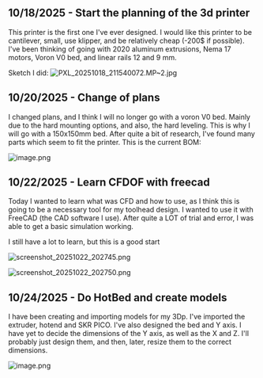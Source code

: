 <!--
  ===================    !!READ THIS NOTICE!!   ====================
  DO NOT edit this file manually. Your changes WILL BE OVERWRITTEN!
  This journal is auto generated and updated by Hack Club Blueprint.
  To edit this file, please edit your journal entries on Blueprint.
  ==================================================================
-->

## 10/18/2025 - Start the planning of the 3d printer  

This printer is the first one I've ever designed.
I would like this printer to be cantilever, small, use klipper, and be relatively cheap (-200$ if possible).
I've been thinking of going with 2020 aluminum extrusions, Nema 17 motors, Voron V0 bed, and linear rails 12 and 9 mm.

Sketch I did:
![PXL_20251018_211540072.MP~2.jpg](https://blueprint.hackclub.com/user-attachments/blobs/proxy/eyJfcmFpbHMiOnsiZGF0YSI6MzEwNSwicHVyIjoiYmxvYl9pZCJ9fQ==--d30560322558f64226a8db23edf334a5f07304d7/PXL_20251018_211540072.MP~2.jpg)
  

## 10/20/2025 - Change of plans  

I changed plans, and I think I will no longer go with a voron V0 bed. Mainly due to the hard mounting options, and also, the hard leveling. This is why I will go with a 150x150mm bed.
After quite a bit of research, I've found many parts which seem to fit the printer.
This is the current BOM:

![image.png](https://blueprint.hackclub.com/user-attachments/blobs/proxy/eyJfcmFpbHMiOnsiZGF0YSI6Mzc2NywicHVyIjoiYmxvYl9pZCJ9fQ==--36de7f66e9896b1704852fd25ebb7518d974cc0a/image.png)
  

## 10/22/2025 - Learn CFDOF with freecad  

Today I wanted to learn what was CFD and how to use, as I think this is going to be a necessary tool for my toolhead design. I wanted to use it with FreeCAD (the CAD software I use).
After quite a LOT of trial and error, I was able to get a basic simulation working.

I still have a lot to learn, but this is a good start

![screenshot_20251022_202745.png](https://blueprint.hackclub.com/user-attachments/blobs/proxy/eyJfcmFpbHMiOnsiZGF0YSI6NDUxNiwicHVyIjoiYmxvYl9pZCJ9fQ==--be7df1dc38db5e9317bf8ee9c2f9510bc63de115/screenshot_20251022_202745.png)

![screenshot_20251022_202750.png](https://blueprint.hackclub.com/user-attachments/blobs/proxy/eyJfcmFpbHMiOnsiZGF0YSI6NDUxNywicHVyIjoiYmxvYl9pZCJ9fQ==--abd8a5430c32b3448366bf23a97624b5bad72280/screenshot_20251022_202750.png)
  

## 10/24/2025 - Do HotBed and create models  

I have been creating and importing models for my 3Dp. I've imported the extruder, hotend and SKR PICO.
I've also designed the bed and Y axis. I have yet to decide the dimensions of the Y axis, as well as the X and Z. I'll probably just design them, and then, later, resize them to the correct dimensions.

![image.png](https://blueprint.hackclub.com/user-attachments/blobs/proxy/eyJfcmFpbHMiOnsiZGF0YSI6NTEzNiwicHVyIjoiYmxvYl9pZCJ9fQ==--0f3bafdefa09196e1014c5b637f140077afbdf2b/image.png)
  

